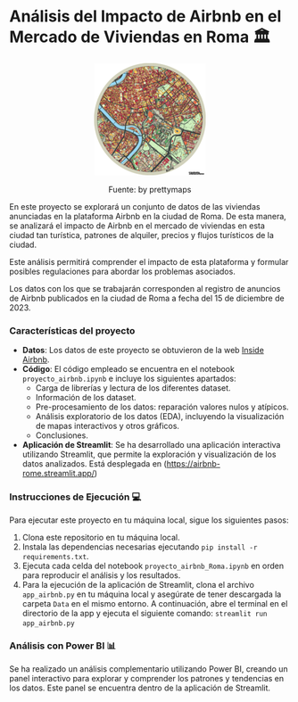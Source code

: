 # Análisis del Impacto de Airbnb en el Mercado de Viviendas en Roma 🏛️

<p align="center">
  <img src="Rome_prettymaps.png" alt="Logo">
</p>
<p align="center">Fuente: by prettymaps</p>

En este proyecto se explorará un conjunto de datos de las viviendas anunciadas en la plataforma Airbnb en la ciudad de Roma. De esta manera, se analizará el impacto de Airbnb en el mercado de viviendas en esta ciudad tan turística, patrones de alquiler, precios y flujos turísticos de la ciudad.

Este análisis permitirá comprender el impacto de esta plataforma y formular posibles regulaciones para abordar los problemas asociados.

Los datos con los que se trabajarán corresponden al registro de anuncios de Airbnb publicados en la ciudad de Roma a fecha del 15 de diciembre de 2023. 

### Características del proyecto

- **Datos**: Los datos de este proyecto se obtuvieron de la web [Inside Airbnb](https://insideairbnb.com/get-the-data/).
- **Código**: El código empleado se encuentra en el notebook ``proyecto_airbnb.ipynb`` e incluye los siguientes apartados:
    - Carga de librerías y lectura de los diferentes dataset.
    - Información de los dataset.
    - Pre-procesamiento de los datos: reparación valores nulos y atípicos.
    - Análisis exploratorio de los datos (EDA), incluyendo la visualización de mapas interactivos y otros gráficos.
    - Conclusiones.
- **Aplicación de Streamlit**: Se ha desarrollado una aplicación interactiva utilizando Streamlit, que permite la exploración y visualización de los datos analizados. Está desplegada en (https://airbnb-rome.streamlit.app/)

### Instrucciones de Ejecución 💻

Para ejecutar este proyecto en tu máquina local, sigue los siguientes pasos:

1. Clona este repositorio en tu máquina local.
2. Instala las dependencias necesarias ejecutando ``pip install -r requirements.txt``.
3. Ejecuta cada celda del notebook ``proyecto_airbnb_Roma.ipynb`` en orden para reproducir el análisis y los resultados.
4. Para la ejecución de la aplicación de Streamlit, clona el archivo ``app_airbnb.py`` en tu máquina local y asegúrate de tener descargada la carpeta ``Data`` en el mismo entorno. A continuación, abre el terminal en el directorio de la app y ejecuta el siguiente comando: ``streamlit run app_airbnb.py``

### Análisis con Power BI 📊

Se ha realizado un análisis complementario utilizando Power BI, creando un panel interactivo para explorar y comprender los patrones y tendencias en los datos.
Este panel se encuentra dentro de la aplicación de Streamlit. 